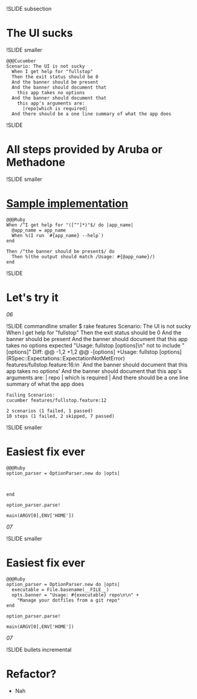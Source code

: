 !SLIDE subsection 
# The UI sucks

!SLIDE smaller

    @@@Cucumber
    Scenario: The UI is not sucky
      When I get help for "fullstop"
      Then the exit status should be 0
      And the banner should be present
      And the banner should document that 
        this app takes no options
      And the banner should document that 
        this app's arguments are:
          |repo|which is required|
      And there should be a one line summary of what the app does

!SLIDE 
# All steps provided by Aruba or Methadone

!SLIDE  smaller
# [Sample implementation](https://github.com/davetron5000/methadone/blob/master/lib/methadone/cucumber.rb)

    @@@Ruby
    When /^I get help for "([^"]*)"$/ do |app_name|
      @app_name = app_name
      When %(I run `#{app_name} --help`)
    end

    Then /^the banner should be present$/ do
      Then %(the output should match /Usage: #{@app_name}/)
    end

!SLIDE 
# Let's try it

_06_

!SLIDE commandline smaller
    $ rake features
      Scenario: The UI is not sucky
        When I get help for "fullstop"
        Then the exit status should be 0
        And the banner should be present
        And the banner should document that this app takes no options
          expected "Usage: fullstop [options]\n" not to include "[options]"
          Diff:
          @@ -1,2 +1,2 @@
          -[options]
          +Usage: fullstop [options]
           (RSpec::Expectations::ExpectationNotMetError)
          features/fullstop.feature:16:in `And the banner should document that this app takes no options'
        And the banner should document that this app's arguments are:
          | repo | which is required |
        And there should be a one line summary of what the app does

    Failing Scenarios:
    cucumber features/fullstop.feature:12

    2 scenarios (1 failed, 1 passed)
    10 steps (1 failed, 2 skipped, 7 passed)

!SLIDE smaller
# Easiest fix ever

    @@@Ruby
    option_parser = OptionParser.new do |opts|
      
      
      
    end

    option_parser.parse!

    main(ARGV[0],ENV['HOME'])

_07_

!SLIDE smaller
# Easiest fix ever

    @@@Ruby
    option_parser = OptionParser.new do |opts|
      executable = File.basename(__FILE__)
      opts.banner = "Usage: #{executable} repo\n\n" +
        "Manage your dotfiles from a git repo"
    end

    option_parser.parse!

    main(ARGV[0],ENV['HOME'])

_07_

!SLIDE bullets incremental
# Refactor?
* Nah
